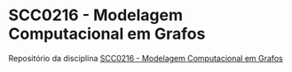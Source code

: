 # SCC0216 - Modelagem Computacional em Grafos 

Repositório da disciplina [SCC0216 - Modelagem Computacional em Grafos](https://uspdigital.usp.br/jupiterweb/obterDisciplina?nomdis=&sgldis=scc0216)  
